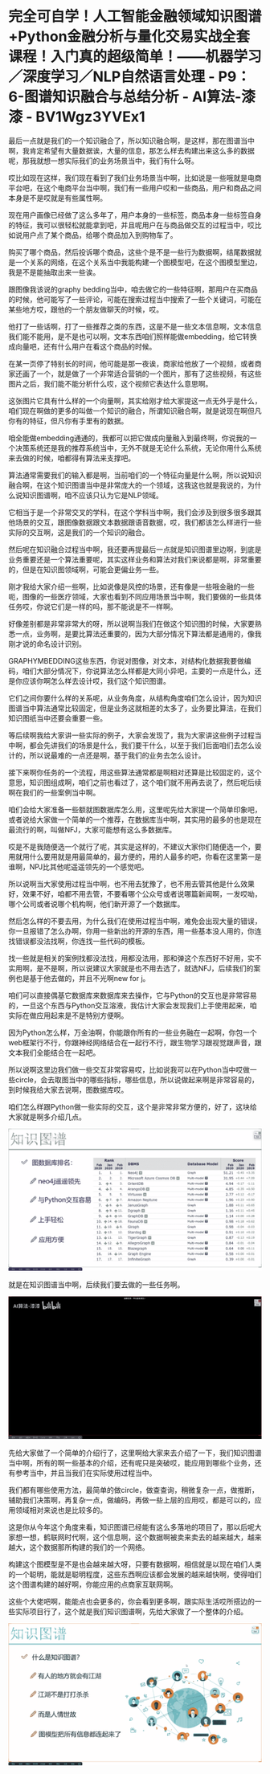 # 完全可自学！人工智能金融领域知识图谱+Python金融分析与量化交易实战全套课程！入门真的超级简单！——机器学习／深度学习／NLP自然语言处理 - P9：6-图谱知识融合与总结分析 - AI算法-漆漆 - BV1Wgz3YVEx1

最后一点就是我们的一个知识融合了，所以知识融合啊，是这样，那在图谱当中啊，我肯定希望有大量数据诶，大量的信息，那怎么样去构建出来这么多的数据呢，那我就想一想实际我们的业务场景当中，我们有什么呀。

哎比如现在这样，我们现在看到了我们业务场景当中啊，比如说是一些哦就是电商平台吧，在这个电商平台当中啊，我们有一些用户哎和一些商品，用户和商品之间本身是不是哎就是有些属性啊。

现在用户画像已经做了这么多年了，用户本身的一些标签，商品本身一些标签自身的特征，我可以很轻松就能拿到吧，并且呢用户在与商品做交互的过程当中，哎比如说用户点了某个商品，给哪个商品加入到购物车了。

购买了哪个商品，然后投诉哪个商品，这些个是不是一些行为数据啊，结尾数据就是一个关系的网络，在这个关系当中我能构建一个图模型吧，在这个图模型里边，我是不是能抽取出来一些诶。

跟图像我该说的graphy bedding当中，咱去做它的一些特征啊，那用户在买商品的时候，他可能写了一些评论，可能在搜索过程当中搜索了一些个关键词，可能在某些地方哎，跟他的一个朋友做聊天的时候，哎。

他打了一些话啊，打了一些推荐之类的东西，这是不是一些文本信息啊，文本信息我们能不能用，是不是也可以啊，文本东西咱们照样能做embedding，给它转换成向量吧，还有什么用户在看这个商品的时候。

在某一页停了特别长的时间，他可能是那一夜诶，商家给他放了一个视频，或者商家还画了一个，就是做了一个非常适合营销的一个图片，那有了这些视频，有这些图片之后，我们能不能分析什么哎，这个视频它表达什么意思啊。

这张图片它具有什么样的一个向量啊，其实给刚才给大家提这一点无外乎是什么，咱们现在啊做的更多的叫做一个知识的融合，所谓知识融合啊，就是说现在啊但凡你有的特征，但凡你有手里有的数据。

咱全能做embedding通通的，我都可以把它做成向量融入到最终啊，你说我的一个决策系统还是我的推荐系统当中，无外不就是无论什么系统，无论你用什么系统来去做的时候，咱都得有算法来支撑吧。

算法通常需要我们的输入都是啊，当前咱们的一个特征向量是什么啊，所以说知识融合啊，在这个知识图谱当中是非常庞大的一个领域，这我这也就是我说的，为什么说知识图谱啊，咱不应该只认为它是NLP领域。

它相当于是一个非常交叉的学科，在这个学科当中啊，我们会涉及到很多很多跟其他场景的交互，跟图像数据跟文本数据跟语音数据，哎，我们都该怎么样进行一些实际的交互啊，这是我们的一个知识的融合。

然后呢在知识融合过程当中啊，我还要再提最后一点就是知识图谱里边啊，到底是业务重要还是一个算法重要呢，其实这样业务和算法对我们来说都是啊，非常重要的，但是在知识图领域啊，可能会更偏业务一些。

刚才我给大家介绍一些啊，比如说像是风控的场景，还有像是一些哦金融的一些呃，图像的一些医疗领域，大家也看到不同应用场景当中啊，我们要做的一些具体任务哎，你说它们是一样的吗，那不能说是不一样啊。

好像差别都是非常非常大的呀，所以说啊当我们在做这个知识图的时候，大家要熟悉一点，业务啊，是要比算法还重要的，因为大部分情况下算法都是通用的，像我刚才说的命名设计识别。

GRAPHYMBEDDING这些东西，你说对图像，对文本，对结构化数据我要做编码，咱们大部分情况下，你说算法怎么样都是大同小异吧，主要的一点是什么，还是你应该你啊怎么样去设计哎，我们这个知识图谱。

它们之间你要什么样的关系呢，从业务角度，从结构角度咱们怎么设计，因为知识图谱当中算法通常比较固定，但是业务这就相差的太多了，业务要比算法，在我们知识图纸当中还要会重要一些。

等后续啊我给大家讲一些实际的例子，大家会发现了，我为大家讲这些例子过程当中啊，都会先讲我们的场景是什么，我们要干什么，以至于我们后面咱们去怎么设计的，所以说最难的一点还是啊，基于我们的业务去怎么设计。

接下来啊你任务的一个流程，用这些算法通常都是啊相对还算是比较固定的，这个意思，知识图组成啊，咱们之前也看过了，这个咱们就不用再去说了，然后呢后续啊在我们的一些案例当中啊。

咱们会给大家准备一些额就图数据库怎么用，这里呢先给大家提一个简单印象吧，或者说给大家做一个简单的一个推荐，在数据库当中啊，其实用的最多的也是现在最流行的啊，叫做NFJ，大家可能想有这么多数据库。

哎是不是我随便选一个就行了呢，其实是这样的，不建议大家你们随便选一个，要用就用什么要用就是用最简单的，最方便的，用的人最多的吧，你看在这里第一是谁啊，NPJ比其他呢遥遥领先的一个感觉吧。

所以说啊当大家使用过程当中啊，也不用去犹豫了，也不用去管其他是什么效果好，效果不好，咱都不用去管，不要看哪个公众号或者说哪篇新闻啊，一发哎呦，哪个公司或者说哪个机构啊，他们新开源了一个数据库。

然后怎么样的不要去用，为什么我们在使用过程当中啊，难免会出现大量的错误，你一旦报错了怎么办啊，你用一些新出的开源的东西，用一些基本没人用的，你连找错误都没法找啊，你连找一些代码的模板。

找一些就是相关的案例找都没法找，用都没法用，那和弹这个东西好不好用，实不实用啊，是不是啊，所以说建议大家就是也不用去选了，就选NFJ，后续我们的案例也是基于他去做的，并且不光啊new for j。

咱们可以直接偶基它数据库来数据库来去操作，它与Python的交互也是非常容易的，一旦这个东西与Python交互溶液，我估计大家会发现我们上手使用起来，咱实际在做应用起来是不是特别方便啊。

因为Python怎么样，万金油啊，你能跟你所有的一些业务融在一起啊，你包一个web框架行不行，你跟神经网络结合在一起行不行，跟生物学习跟视觉跟声音，跟文本我们全能结合在一起吧。

所以说啊这里边我们做一些交互非常容易哎，比如说我可以在Python当中哎做一些circle，会去取图当中的哪些指标，哪些信息，所以说做起来啊是非常容易的，到时候我给大家去说啊，图数据库哎。

咱们怎么样跟Python做一些实际的交互，这个是非常非常方便的，好了，这块给大家就是啊多介绍几点。

![](img/2f9f51f4e189a12f8bc565c719d189c3_1.png)

就是在知识图谱当中啊，后续我们要去做的一些任务啊。

![](img/2f9f51f4e189a12f8bc565c719d189c3_3.png)

先给大家做了一个简单的介绍行了，这里啊给大家来去介绍了一下，我们知识图谱当中啊，所有的啊一些基本的介绍，还有呢只是突破哎，能应用到哪些个业务，还有参考当中，并且当我们在实际使用过程当中。

我们都有哪些使用方法，最简单的做circle，做查查询，稍微复杂一点，做推断，辅助我们决策啊，再复杂一点，做编码，再做一些上层的应用哎，都是可以的，应用领域相对来说也是比较多的。

这是你从今年这个角度来看，知识图谱已经能有这么多落地的项目了，那以后呢大家想一想，鹤联网时代啊，这个信息啊，这个数据啊被卖来卖去的越来越大，越来越大，这个数据那所构建的我们的一个网络。

构建这个图模型是不是也会越来越大呀，只要有数据啊，相信就是以现在咱们人类的一个聪明，能就是聪明程度，这些东西啊应该都会发展的越来越快啊，使得咱们这个图谱构建的越好啊，你能应用的点商家互联网啊。

这些个大佬吧啊，能能点也会更多的，你会看到更多啊，跟实际生活哎所搭边的一些实际项目行了，这个就是我们知识图谱啊，先给大家做了一个整体的介绍。



![](img/2f9f51f4e189a12f8bc565c719d189c3_5.png)